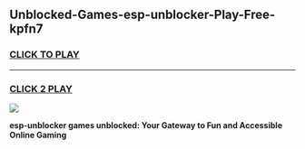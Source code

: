 
## Unblocked-Games-esp-unblocker-Play-Free-kpfn7
<h3>
<a href="https://premium76.site?title=esp-unblocker&ref=18A1">CLICK TO PLAY</a></h3>
<hr>

<h3>
<a href="https://premium76.site?title=esp-unblocker&ref=18A1">CLICK 2 PLAY</a>
  
</h3>

<a href="https://premium76.site?title=esp-unblocker&ref=18A1"><img src="https://clearcache.store/games.png"></a>


**esp-unblocker games unblocked: Your Gateway to Fun and Accessible Online Gaming**
